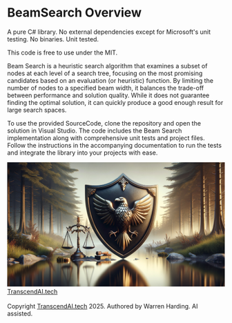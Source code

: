 # BeamSearch Overview

A pure C# library. No external dependencies except for Microsoft's unit testing. No binaries. Unit tested.

This code is free to use under the MIT.

Beam Search is a heuristic search algorithm that examines a subset of nodes at each level of a search tree, focusing on the most promising candidates based on an evaluation (or heuristic) function. By limiting the number of nodes to a specified beam width, it balances the trade-off between performance and solution quality. While it does not guarantee finding the optimal solution, it can quickly produce a good enough result for large search spaces.

To use the provided SourceCode, clone the repository and open the solution in Visual Studio. The code includes the Beam Search implementation along with comprehensive unit tests and project files. Follow the instructions in the accompanying documentation to run the tests and integrate the library into your projects with ease.

![AI Image](aiimage.jpg)
[TranscendAI.tech](https://TranscendAI.tech)<br>
<br>
Copyright [TranscendAI.tech](https://TranscendAI.tech) 2025.
Authored by Warren Harding. AI assisted.